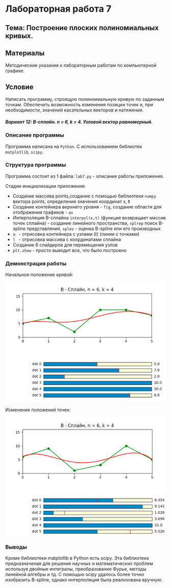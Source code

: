 # Лабораторная работа 7
## Тема: Построение плоских полиномиальных кривых.

## Материалы
Методические указания к лабораторным работам по компьютерной графике.

## Условие
Написать программу, строящую полиномиальную кривую по заданным точкам.
Обеспечить возможность изменения позиции точек и, при необходимости, значений касательных векторов и натяжения.

##### Вариант 12: B-сплайн. n = 6, k = 4. Узловой вектор равномерный.

### Описание программы
Программа написана на `Python`. С использованием библиотек `matplotlib`, `scipy`.

### Структура программы
Программа состоит из 1 файла: 
`lab7.py` - описание работы приложения.


Стадии инициализации приложения:
* Создание массива points,создание с помощью библиотеки `numpy` вектора points, определение значения координат x, **t**
* Создание контейнера верхнего уровня - `fig`, создание области для отображения графиков - `ax`
* Интерполяция B-сплайна `interpol(x,t)` (функция возвращает массив точек сплайна) - создание линейного пространства, `splrep` поиск B-spline представления, `splev` - оценка B-spline или его производных
*  `a ` - отрисовка контейнера с узлами (t) (линии с точками)
*  `l ` - отрисовка массива с координатами сплайна 
* Создание 6 слайдеров для перемещения узлов
* `plt.show` - просто выводит все, что было построено

### Демонстрация работы

Начальное положение кривой:

![Preview 1](https://github.com/kwk18/CG/blob/main/lab7/plot1.png)

Изменение положений точек:

![Preview 2](https://github.com/kwk18/CG/blob/main/lab7/plot2.png)


### Выводы
Кроме библиотеки matplotlib в Python есть scipy. Эта библиотека предназначеная для решения научных и математических проблем используя двойные интегралы, преобразование Фурье, методы линейной алгебры и тд.
С помощью scipy удалось более точно изобразить B-spline, однако интерполяция была реализована вручную.
